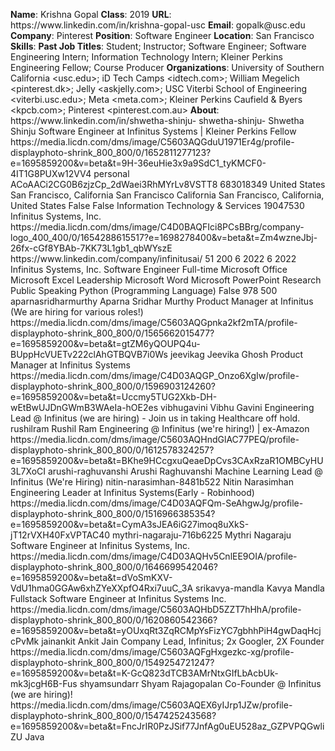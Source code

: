 **Name**: Krishna Gopal
**Class**: 2019
**URL**: https://www\.linkedin\.com/in/krishna\-gopal\-usc
**Email**: gopalk@usc\.edu
**Company**: Pinterest
**Position**: Software Engineer
**Location**: San Francisco
**Skills**: 
**Past Job Titles**: Student; Instructor; Software Engineer; Software Engineering Intern; Information Technology Intern; Kleiner Perkins Engineering Fellow; Course Producer
**Organizations**: University of Southern California <usc\.edu>; iD Tech Camps <idtech\.com>; William Megelich <pinterest\.dk>; Jelly <askjelly\.com>; USC Viterbi School of Engineering <viterbi\.usc\.edu>; Meta <meta\.com>; Kleiner Perkins Caufield & Byers <kpcb\.com>; Pinterest <pinterest\.com\.au>
**About**: https://www\.linkedin\.com/in/shwetha\-shinju\- shwetha\-shinju\- Shwetha Shinju Software Engineer at Infinitus Systems | Kleiner Perkins Fellow https://media\.licdn\.com/dms/image/C5603AQGduU1971Er4g/profile\-displayphoto\-shrink\_800\_800/0/1652811277123?e=1695859200&v=beta&t=9H\-36euHie3x9a9SdC1\_tyKMCF0\-4IT1G8PUXw12VV4 personal ACoAACi2CG0B6zjzCp\_2dWaei3RhMYrLv8VSTT8 683018349 United States San Francisco, California San Francisco California San Francisco, California, United States False False Information Technology & Services 19047530 Infinitus Systems, Inc\. https://media\.licdn\.com/dms/image/C4D0BAQFIci8PCsBBrg/company\-logo\_400\_400/0/1654288615517?e=1698278400&v=beta&t=Zm4wzneJbj\-26fx\-cGf8YBAb\-7KK73L1gb1\_qbWYszE https://www\.linkedin\.com/company/infinitusai/ 51 200 6 2022 6 2022 Infinitus Systems, Inc\. Software Engineer Full\-time Microsoft Office Microsoft Excel Leadership Microsoft Word Microsoft PowerPoint Research Public Speaking Python \(Programming Language\) False 978 500 aparnasridharmurthy Aparna Sridhar Murthy Product Manager at Infinitus \(We are hiring for various roles\!\) https://media\.licdn\.com/dms/image/C5603AQGpnka2kf2mTA/profile\-displayphoto\-shrink\_800\_800/0/1565662015477?e=1695859200&v=beta&t=gtZM6yQOUPQ4u\-BUppHcVUETv222clAhGTBQVB7i0Ws jeevikag Jeevika Ghosh Product Manager at Infinitus Systems https://media\.licdn\.com/dms/image/C4D03AQGP\_Onzo6XgIw/profile\-displayphoto\-shrink\_800\_800/0/1596903124260?e=1695859200&v=beta&t=Uccmy5TUG2Xkb\-DH\-wEtBwUJDnGWmB3WAeIa\-hOE2es vibhugavini Vibhu Gavini Engineering Lead @ Infinitus \(we are hiring\) \- Join us in taking Healthcare off hold\. rushilram Rushil Ram Engineering @ Infinitus \(we're hiring\!\) | ex\-Amazon https://media\.licdn\.com/dms/image/C5603AQHndGlAC77PEQ/profile\-displayphoto\-shrink\_800\_800/0/1612578324257?e=1695859200&v=beta&t=BKhe9HCcgxuQeaeDpCvs3CAxRzaR1OMBCyHU3L7XoCI arushi\-raghuvanshi Arushi Raghuvanshi Machine Learning Lead @ Infinitus \(We're Hiring\) nitin\-narasimhan\-8481b522 Nitin Narasimhan Engineering Leader at Infinitus Systems\(Early \- Robinhood\) https://media\.licdn\.com/dms/image/C4D03AQFQm\-SeAhgwJg/profile\-displayphoto\-shrink\_800\_800/0/1516966385354?e=1695859200&v=beta&t=CymA3sJEA6iG27imoq8uXkS\-jT12rVXH40FxVPTAC40 mythri\-nagaraju\-716b6225 Mythri Nagaraju Software Engineer at Infinitus Systems, Inc\. https://media\.licdn\.com/dms/image/C4D03AQHv5CnlEE9OIA/profile\-displayphoto\-shrink\_800\_800/0/1646699542046?e=1695859200&v=beta&t=dVoSmKXV\-VdU1hma0GGAw6xhZYeXXpfO4Rxi7uuC\_3A srikavya\-mandla Kavya Mandla Fullstack Software Engineer at Infinitus Systems Inc\. https://media\.licdn\.com/dms/image/C5603AQHbD5ZZT7hHhA/profile\-displayphoto\-shrink\_800\_800/0/1620860542366?e=1695859200&v=beta&t=yOUxqRt3ZqRCMpYsFizYC7gbhhPiH4gwDaqHcjcPvMk jainankit Ankit Jain Company Lead, Infinitus; 2x Googler, 2X Founder https://media\.licdn\.com/dms/image/C5603AQFgHxgezkc\-xg/profile\-displayphoto\-shrink\_800\_800/0/1549254721247?e=1695859200&v=beta&t=K\-GcQ823dTCB3AMrNtxGIfLbAcbUk\-mk3jcgH6B\-Fus shyamsundarr Shyam Rajagopalan Co\-Founder @ Infinitus \(we are hiring\)\! https://media\.licdn\.com/dms/image/C5603AQEX6yIJrp1JZw/profile\-displayphoto\-shrink\_800\_800/0/1547425243568?e=1695859200&v=beta&t=FncJrIR0PzJSif77JnfAg0uEU528az\_GZPVPQGwliZU Java
